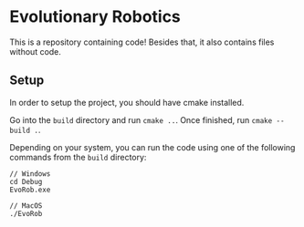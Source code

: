 # Evolutionary Robotics

This is a repository containing code! Besides that, it also contains files without code.

## Setup

In order to setup the project, you should have cmake installed.

Go into the `build` directory and run `cmake ..`. Once finished, run `cmake --build .`.

Depending on your system, you can run the code using one of the following commands from the `build` directory:

```console
// Windows
cd Debug
EvoRob.exe
```

```console
// MacOS
./EvoRob
```